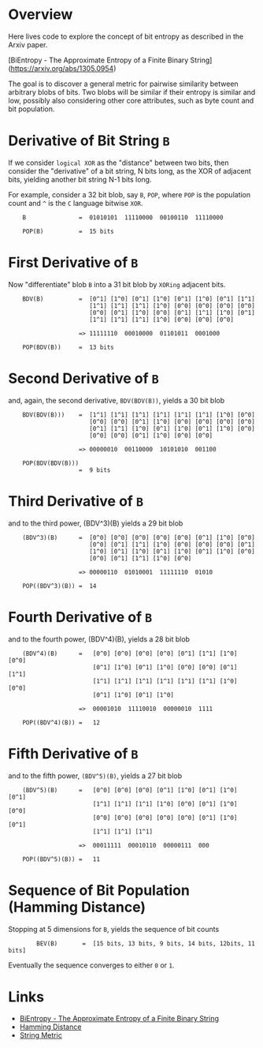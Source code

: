 # Overview

Here lives code to explore the concept of bit entropy as described in
the Arxiv paper.

[BiEntropy - The Approximate Entropy of a Finite Binary String]
(https://arxiv.org/abs/1305.0954)

The goal is to discover a general metric for pairwise similarity between
arbitrary blobs of bits.  Two blobs will be similar if their entropy is
similar and low, possibly also considering other core attributes, such as byte
count and bit population.

# Derivative of Bit String `B`

If we consider `logical XOR` as the "distance" between two bits, then consider
the "derivative" of a bit string, N bits long, as the XOR of adjacent bits,
yielding another bit string N-1 bits long.

For example, consider a 32 bit blob, say `B`, `POP`, where `POP` is the
population count and `^` is the `C` language bitwise `XOR`.
```
    B               =  01010101  11110000  00100110  11110000

    POP(B)          =  15 bits
```

# First Derivative of `B`

Now "differentiate" blob `B` into a 31 bit blob by `XORing` adjacent bits.
```
    BDV(B)          =  [0^1] [1^0] [0^1] [1^0] [0^1] [1^0] [0^1] [1^1] 
                       [1^1] [1^1] [1^1] [1^0] [0^0] [0^0] [0^0] [0^0]
                       [0^0] [0^1] [1^0] [0^0] [0^1] [1^1] [1^0] [0^1]
                       [1^1] [1^1] [1^1] [1^0] [0^0] [0^0] [0^0]

                    => 11111110  00010000  01101011  0001000

    POP(BDV(B))     =  13 bits
```

# Second Derivative of `B`

and, again, the second derivative, `BDV(BDV(B))`, yields a 30 bit blob

```
    BDV(BDV(B)))    =  [1^1] [1^1] [1^1] [1^1] [1^1] [1^1] [1^0] [0^0]
                       [0^0] [0^0] [0^1] [1^0] [0^0] [0^0] [0^0] [0^0]
                       [0^1] [1^1] [1^0] [0^1] [1^0] [0^1] [1^0] [0^0]
                       [0^0] [0^0] [0^1] [1^0] [0^0] [0^0]

                    => 00000010  00110000  10101010  001100

    POP(BDV(BDV(B)))
                    =  9 bits
```

# Third Derivative of `B`

and to the third power, (BDV^3)(B) yields a 29 bit blob
```
    (BDV^3)(B)      =  [0^0] [0^0] [0^0] [0^0] [0^0] [0^1] [1^0] [0^0]
                       [0^0] [0^1] [1^1] [1^0] [0^0] [0^0] [0^0] [0^1]
                       [1^0] [0^1] [1^0] [0^1] [1^0] [0^1] [1^0] [0^0]
                       [0^0] [0^1] [1^1] [1^0] [0^0] 

                    => 00000110  01010001  11111110  01010

    POP((BDV^3)(B)) =  14
```

# Fourth Derivative of `B`

and to the fourth power, (BDV^4)(B), yields a 28 bit blob
```
    (BDV^4)(B)      =   [0^0] [0^0] [0^0] [0^0] [0^1] [1^1] [1^0] [0^0]
                        [0^1] [1^0] [0^1] [1^0] [0^0] [0^0] [0^1] [1^1]
                        [1^1] [1^1] [1^1] [1^1] [1^1] [1^1] [1^0] [0^0]
                        [0^1] [1^0] [0^1] [1^0]
                    
                    =>  00001010  11110010  00000010  1111

    POP((BDV^4)(B)) =   12
```

# Fifth  Derivative of `B`

and to the fifth power, `(BDV^5)(B)`, yields a 27 bit blob
```
    (BDV^5)(B)      =   [0^0] [0^0] [0^0] [0^1] [1^0] [0^1] [1^0] [0^1]
                        [1^1] [1^1] [1^1] [1^0] [0^0] [0^1] [1^0] [0^0]
                        [0^0] [0^0] [0^0] [0^0] [0^0] [0^1] [1^0] [0^1]
                        [1^1] [1^1] [1^1]

                    =>  00011111  00010110  00000111  000

    POP((BDV^5)(B)) =   11
```

#  Sequence of Bit Population (Hamming Distance)

Stopping at 5 dimensions for `B`, yields the sequence of bit counts

```
        BEV(B)       =  [15 bits, 13 bits, 9 bits, 14 bits, 12bits, 11 bits]
```

Eventually the sequence converges to either `0` or `1`.

# Links

- [BiEntropy - The Approximate Entropy of a Finite Binary String](https://arxiv.org/abs/1305.0954)
- [Hamming Distance](https://en.wikipedia.org/wiki/Hamming_distance)
- [String Metric](https://en.wikipedia.org/wiki/String_metric)
